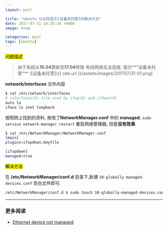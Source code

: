 ```yaml
---
layout: post

title: "ubuntu 以太网显示[设备未托管]的解决方法"
date: 2017-07-31 14:35:24 +0800
image: true

categories: post
tags: [ubuntu]
---
```


<mark>问题描述</mark>

>由于系统从**16.04**更新到**17.04**导致 有线网络无法连接, 提示**"设备未托管"**
![设备未托管]({{ site.url }}/assets/images/201707/31-01.png)

**network/interfaces** 文件内容

```bash
$ cat /etc/network/interfaces                                             1 ↵
# interfaces(5) file used by ifup(8) and ifdown(8)
auto lo
iface lo inet loopback
```

按照网上找到的资料, 修改了**NetworkManager.conf** 中的 **managed**, `sudo service network-manager restart` 重启网络管理器, 但是**没有效果**.

```bash
$ cat /etc/NetworkManager/NetworkManager.conf
[main]
plugins=ifupdown,keyfile

[ifupdown]
managed=true
```

<mark>解决方法</mark>

在 **/etc/NetworkManager/conf.d** 目录下,新建 `10-globally-managed-devices.conf` 空白文件即可.

```bash
/etc/NetworkManager/conf.d $ sudo touch 10-globally-managed-devices.conf
```

---
### 更多阅读
- [Ethernet device not managed](https://askubuntu.com/questions/882806/ethernet-device-not-managed)
